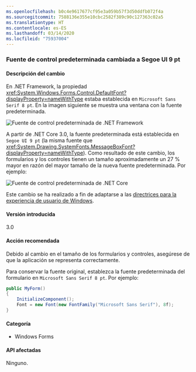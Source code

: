 ```yaml
---
ms.openlocfilehash: b0c4e9617677cf95e3a059b57f3d50ddfb072f4a
ms.sourcegitcommit: 7588136e355e10cbc2582f389c90c127363c02a5
ms.translationtype: HT
ms.contentlocale: es-ES
ms.lasthandoff: 03/14/2020
ms.locfileid: "75937004"
---
```

### <a name="default-control-font-changed-to-segoe-ui-9-pt"></a>Fuente de control predeterminada cambiada a Segoe UI 9 pt

#### <a name="change-description"></a>Descripción del cambio

En .NET Framework, la propiedad <xref:System.Windows.Forms.Control.DefaultFont?displayProperty=nameWithType> estaba establecida en `Microsoft Sans Serif 8 pt`. En la imagen siguiente se muestra una ventana con la fuente predeterminada.

![Fuente de control predeterminada de .NET Framework](~/docs/images/core-changes/windowsforms/control-defaultfont-changed/defaultfont-framework.png)

A partir de .NET Core 3.0, la fuente predeterminada está establecida en `Segoe UI 9 pt` (la misma fuente que <xref:System.Drawing.SystemFonts.MessageBoxFont?displayProperty=nameWithType>). Como resultado de este cambio, los formularios y los controles tienen un tamaño aproximadamente un 27 % mayor en razón del mayor tamaño de la nueva fuente predeterminada. Por ejemplo:

![Fuente de control predeterminada de .NET Core](~/docs/images/core-changes/windowsforms/control-defaultfont-changed/defaultfont-core.png)

Este cambio se ha realizado a fin de adaptarse a las [directrices para la experiencia de usuario de Windows](/windows/win32/uxguide/vis-fonts#fonts-and-colors).

#### <a name="version-introduced"></a>Versión introducida

3.0

#### <a name="recommended-action"></a>Acción recomendada

Debido al cambio en el tamaño de los formularios y controles, asegúrese de que la aplicación se representa correctamente.

Para conservar la fuente original, establezca la fuente predeterminada del formulario en `Microsoft Sans Serif 8 pt`. Por ejemplo:

```csharp
public MyForm()
{
    InitializeComponent();
    Font = new Font(new FontFamily("Microsoft Sans Serif"), 8f);
}
```

#### <a name="category"></a>Categoría

- Windows Forms

#### <a name="affected-apis"></a>API afectadas

Ninguno.

<!--

### Affected APIs

- Not detectable via API analysis

-->
